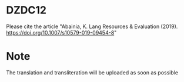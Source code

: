 # DZDC12
Please cite the article  "Abainia, K. Lang Resources & Evaluation (2019). https://doi.org/10.1007/s10579-019-09454-8"

# Note
The translation and transliteration will be uploaded as soon as possible
